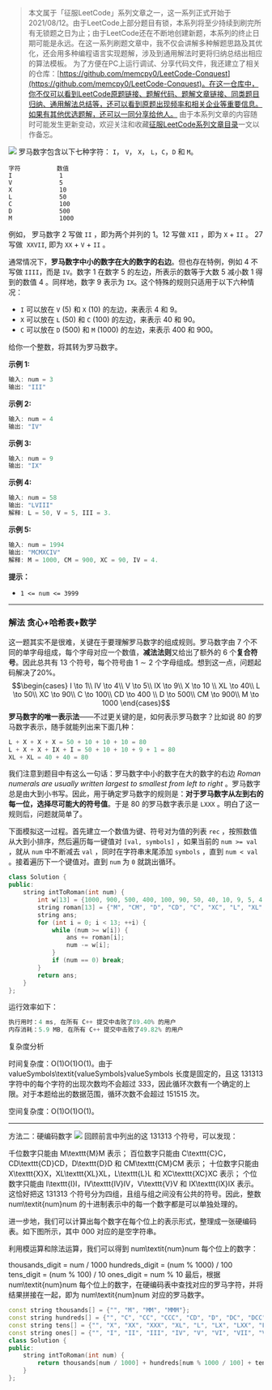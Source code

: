 > 本文属于「征服LeetCode」系列文章之一，这一系列正式开始于2021/08/12。由于LeetCode上部分题目有锁，本系列将至少持续到刷完所有无锁题之日为止；由于LeetCode还在不断地创建新题，本系列的终止日期可能是永远。在这一系列刷题文章中，我不仅会讲解多种解题思路及其优化，还会用多种编程语言实现题解，涉及到通用解法时更将归纳总结出相应的算法模板。
> <b></b>
> 为了方便在PC上运行调试、分享代码文件，我还建立了相关的仓库：[https://github.com/memcpy0/LeetCode-Conquest](https://github.com/memcpy0/LeetCode-Conquest)。在这一仓库中，你不仅可以看到LeetCode原题链接、题解代码、题解文章链接、同类题目归纳、通用解法总结等，还可以看到原题出现频率和相关企业等重要信息。如果有其他优选题解，还可以一同分享给他人。
> <b></b>
> 由于本系列文章的内容随时可能发生更新变动，欢迎关注和收藏[征服LeetCode系列文章目录](https://memcpy0.blog.csdn.net/article/details/119656559)一文以作备忘。

![](https://image-1307616428.cos.ap-beijing.myqcloud.com/Obsidian/202310091342336.png)
罗马数字包含以下七种字符： `I`， `V`， `X`， `L`，`C`，`D` 和 `M`。
```
字符          数值
I             1
V             5
X             10
L             50
C             100
D             500
M             1000
```
例如， 罗马数字 2 写做 `II` ，即为两个并列的 1。12 写做 `XII` ，即为 `X` + `II` 。 27 写做  `XXVII`, 即为 `XX` + `V` + `II` 。

通常情况下，**罗马数字中小的数字在大的数字的右边**。但也存在特例，例如 4 不写做 `IIII`，而是 `IV`。数字 1 在数字 5 的左边，所表示的数等于大数 5 减小数 1 得到的数值 4 。同样地，数字 9 表示为 `IX`。这个特殊的规则只适用于以下六种情况：
- `I` 可以放在 `V` (5) 和 `X` (10) 的左边，来表示 4 和 9。
- `X` 可以放在 `L` (50) 和 `C` (100) 的左边，来表示 40 和 90。 
- `C` 可以放在 `D` (500) 和 `M` (1000) 的左边，来表示 400 和 900。

给你一个整数，将其转为罗马数字。

**示例 1:**
```java
输入: num = 3
输出: "III"
```
**示例 2:**
```java
输入: num = 4
输出: "IV"
```
**示例 3:**
```java
输入: num = 9
输出: "IX"
```
**示例 4:**
```java
输入: num = 58
输出: "LVIII"
解释: L = 50, V = 5, III = 3.
```
**示例 5:**
```java
输入: num = 1994
输出: "MCMXCIV"
解释: M = 1000, CM = 900, XC = 90, IV = 4.
```
**提示：**
- `1 <= num <= 3999`

---
### 解法 贪心+哈希表+数学
这一题其实不是很难，关键在于要理解罗马数字的组成规则。罗马数字由 $7$ 个不同的单字母组成，每个字母对应一个数值，**减法法则**又给出了额外的 $6$ 个**复合符号**。因此总共有 $13$ 个符号，每个符号由 $1 \sim 2$ 个字母组成。想到这一点，问题起码解决了20%。
$$\begin{cases}
I \to 1\\
IV \to 4\\
V \to 5\\
IX \to 9\\ 
X \to 10 \\  
XL  \to 40\\
L \to 50\\
XC  \to 90\\
C \to 100\\
CD \to 400 \\
D \to 500\\
CM \to 900\\
M \to 1000
\end{cases}$$
**罗马数字的唯一表示法**——不过更关键的是，如何表示罗马数字？比如说 $80$ 的罗马数字表示，随手就能列出来下面几种：
```cpp
L + X + X + X = 50 + 10 + 10 + 10 = 80
L + X + X + IX + I = 50 + 10 + 10 + 9 + 1 = 80
XL + XL = 40 + 40 = 80
```
我们注意到题目中有这么一句话：罗马数字中小的数字在大的数字的右边 *Roman numerals are usually written largest to smallest from left to right* 。罗马数字总是由大到小书写。因此，用于确定罗马数字的规则是：**对于罗马数字从左到右的每一位，选择尽可能大的符号值**。于是 $80$ 的罗马数字表示是 `LXXX` 。明白了这一规则后，问题就简单了。

下面模拟这一过程。首先建立一个数值为键、符号对为值的列表 `rec` ，按照数值从大到小排序，然后遍历每一键值对 `[val, symbols]` ，如果当前的 `num >= val` ，就从 `num` 中不断减去 `val` ，同时在字符串末尾添加 `symbols` ，直到 `num < val` 。接着遍历下一个键值对。直到 `num` 为 `0` 就跳出循环。
```cpp
class Solution {
public:
    string intToRoman(int num) { 
        int w[13] = {1000, 900, 500, 400, 100, 90, 50, 40, 10, 9, 5, 4, 1};
        string roman[13] = {"M", "CM", "D", "CD", "C", "XC", "L", "XL", "X", "IX", "V", "IV", "I"};
        string ans;
        for (int i = 0; i < 13; ++i) {
            while (num >= w[i]) {
                ans += roman[i];
                num -= w[i];
            }
            if (num == 0) break;
        }
        return ans;
    }
};
```
运行效率如下：
```cpp
执行用时：4 ms, 在所有 C++ 提交中击败了89.40% 的用户
内存消耗：5.9 MB, 在所有 C++ 提交中击败了49.82% 的用户
```

复杂度分析

时间复杂度：O(1)O(1)O(1)。由于 valueSymbols\textit{valueSymbols}valueSymbols 长度是固定的，且这 131313 字符中的每个字符的出现次数均不会超过 333，因此循环次数有一个确定的上限。对于本题给出的数据范围，循环次数不会超过 151515 次。

空间复杂度：O(1)O(1)O(1)。

---
方法二：硬编码数字
![](https://image-1307616428.cos.ap-beijing.myqcloud.com/Obsidian/202307022107902.png)
回顾前言中列出的这 131313 个符号，可以发现：

千位数字只能由 M\texttt{M}M 表示；
百位数字只能由 C\texttt{C}C，CD\texttt{CD}CD，D\texttt{D}D 和 CM\texttt{CM}CM 表示；
十位数字只能由 X\texttt{X}X，XL\texttt{XL}XL，L\texttt{L}L 和 XC\texttt{XC}XC 表示；
个位数字只能由 I\texttt{I}I，IV\texttt{IV}IV，V\texttt{V}V 和 IX\texttt{IX}IX 表示。
这恰好把这 131313 个符号分为四组，且组与组之间没有公共的符号。因此，整数 num\textit{num}num 的十进制表示中的每一个数字都是可以单独处理的。

进一步地，我们可以计算出每个数字在每个位上的表示形式，整理成一张硬编码表。如下图所示，其中 000 对应的是空字符串。

利用模运算和除法运算，我们可以得到 num\textit{num}num 每个位上的数字：

thousands_digit = num / 1000
hundreds_digit = (num % 1000) / 100
tens_digit = (num % 100) / 10
ones_digit = num % 10
最后，根据 num\textit{num}num 每个位上的数字，在硬编码表中查找对应的罗马字符，并将结果拼接在一起，即为 num\textit{num}num 对应的罗马数字。

```cpp
const string thousands[] = {"", "M", "MM", "MMM"};
const string hundreds[] = {"", "C", "CC", "CCC", "CD", "D", "DC", "DCC", "DCCC", "CM"};
const string tens[] = {"", "X", "XX", "XXX", "XL", "L", "LX", "LXX", "LXXX", "XC"};
const string ones[] = {"", "I", "II", "III", "IV", "V", "VI", "VII", "VIII", "IX"};
class Solution {
public:
    string intToRoman(int num) {
        return thousands[num / 1000] + hundreds[num % 1000 / 100] + tens[num % 100 / 10] + ones[num % 10];
    }
};
```